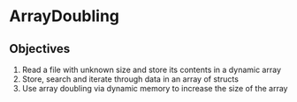 # ArrayDoubling

## Objectives

1. Read a file with unknown size and store its contents in a dynamic array
2. Store, search and iterate through data in an array of structs
3. Use array doubling via dynamic memory to increase the size of the array
